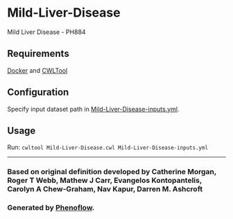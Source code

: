 # Mild-Liver-Disease

Mild Liver Disease - PH884

## Requirements

[Docker](https://docs.docker.com/install/) and [CWLTool](https://github.com/common-workflow-language/cwltool#install)

## Configuration

Specify input dataset path in [Mild-Liver-Disease-inputs.yml](Mild-Liver-Disease-inputs.yml).

## Usage

Run: `cwltool Mild-Liver-Disease.cwl Mild-Liver-Disease-inputs.yml`

***

### Based on original definition developed by Catherine Morgan, Roger T Webb, Mathew J Carr, Evangelos Kontopantelis, Carolyn A Chew-Graham, Nav Kapur, Darren M. Ashcroft
### Generated by [Phenoflow](https://kclhi.org/phenoflow).
